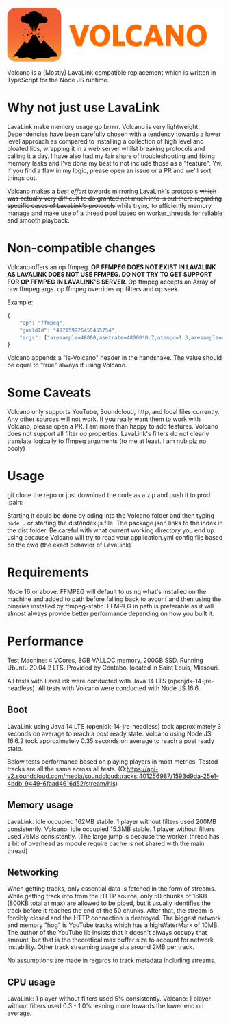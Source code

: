 ![Volcano's icon, a cartoon style volcano eruption with the text "volcano".](./images/volcano-icon.png)

Volcano is a (Mostly) LavaLink compatible replacement which is written in TypeScript for the Node JS runtime.

# Why not just use LavaLink
LavaLink make memory usage go brrrrr. Volcano is very lightweight. Dependencies have been carefully chosen with a tendency towards a lower level approach as compared to installing a collection of high level and bloated libs, wrapping it in a web server whilst breaking protocols and calling it a day. I have also had my fair share of troubleshooting and fixing memory leaks and I've done my best to not include those as a "feature". Yw. If you find a flaw in my logic, please open an issue or a PR and we'll sort things out.

Volcano makes a *best effort* towards mirroring LavaLink's protocols ~~which was actually very difficult to do granted not much info is out there regarding specific cases of LavaLink's protocols~~ while trying to efficiently memory manage and make use of a thread pool based on worker_threads for reliable and smooth playback.

# Non-compatible changes
Volcano offers an op ffmpeg. **OP FFMPEG DOES NOT EXIST IN LAVALINK AS LAVALINK DOES NOT USE FFMPEG. DO NOT TRY TO GET SUPPORT FOR OP FFMPEG IN LAVALINK'S SERVER**. Op ffmpeg accepts an Array of raw ffmpeg args. op ffmpeg overrides op filters and op seek.

Example:
```js
{
	"op": "ffmpeg",
	"guildId": "497159726455455754",
	"args": ["aresample=48000,asetrate=48000*0.7,atempo=1.3,aresample=48000"]
}
```

Volcano appends a "Is-Volcano" header in the handshake. The value should be equal to "true" always if using Volcano.

# Some Caveats
Volcano only supports YouTube, Soundcloud, http, and local files currently. Any other sources will not work. If you really want them to work with Volcano, please open a PR. I am more than happy to add features.
Volcano does not support all filter op properties. LavaLink's filters do not clearly translate logically to ffmpeg arguments (to me at least. I am nub plz no booly)

# Usage
git clone the repo or just download the code as a zip and push it to prod :pain:

Starting it could be done by cding into the Volcano folder and then typing `node .` or starting the dist/index.js file. The package.json links to the index in the dist folder.
Be careful with what current working directory you end up using because Volcano will try to read your application.yml config file based on the cwd (the exact behavior of LavaLink)

# Requirements
Node 16 or above.
FFMPEG will default to using what's installed on the machine and added to path before falling back to avconf and then using the binaries installed by ffmpeg-static.
FFMPEG in path is preferable as it will almost always provide better performance depending on how you built it.

# Performance
Test Machine: 4 VCores, 8GB VALLOC memory, 200GB SSD. Running Ubuntu 20.04.2 LTS. Provided by Contabo, located in Saint Louis, Missouri.

All tests with LavaLink were conducted with Java 14 LTS (openjdk-14-jre-headless).
All tests with Volcano were conducted with Node JS 16.6.

## Boot
LavaLink using Java 14 LTS (openjdk-14-jre-headless) took approximately 3 seconds on average to reach a post ready state.
Volcano using Node JS 16.6.2 took approximately 0.35 seconds on average to reach a post ready state.

Below tests performance based on playing players in most metrics.
Tested tracks are all the same across all tests. (O:https://api-v2.soundcloud.com/media/soundcloud:tracks:401256987/1593d9da-25e1-4bdb-9449-6faad4616d52/stream/hls)

## Memory usage
LavaLink:
idle occupied 162MB stable.
1 player without filters used 200MB consistently.
Volcano:
idle occupied 15.3MB stable.
1 player without filters used 76MB consistently. (The large jump is because the worker_thread has a bit of overhead as module require cache is not shared with the main thread)

## Networking
When getting tracks, only essential data is fetched in the form of streams. While getting track info from the HTTP source, only 50 chunks of 16KB (800KB total at max) are allowed to be piped, but it usually identifies the track before it reaches the end of the 50 chunks. After that, the stream is forcibly closed and the HTTP connection is destroyed. The biggest network and memory "hog" is YouTube tracks which has a highWaterMark of 10MB. The author of the YouTube lib insists that it doesn't always occupy that amount, but that is the theoretical max buffer size to account for network instability. Other track streaming usage sits around 2MB per track.

No assumptions are made in regards to track metadata including streams.

## CPU usage
LavaLink:
1 player without filters used 5% consistently.
Volcano:
1 player without filters used 0.3 - 1.0% leaning more towards the lower end on average.
